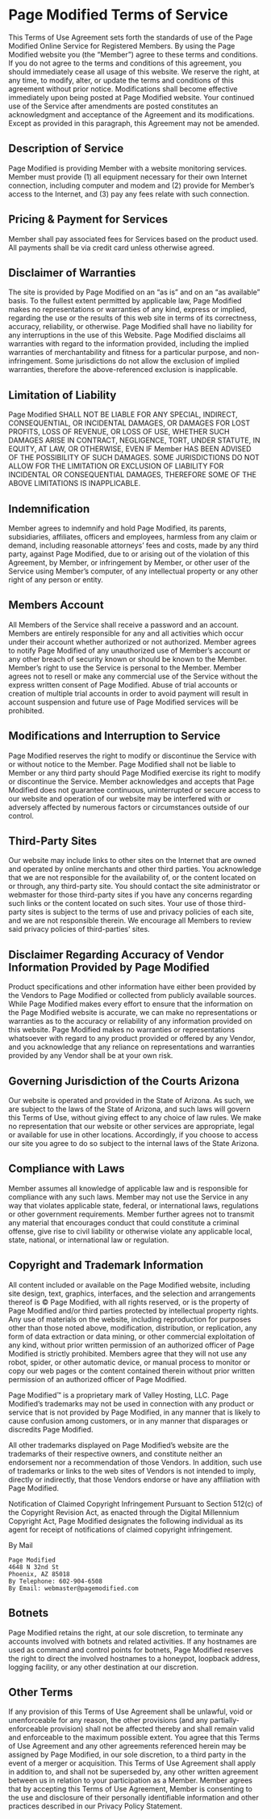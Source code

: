# Page Modified Terms of Service
This Terms of Use Agreement sets forth the standards of use of the Page Modified Online Service for Registered Members. By using the Page Modified website you (the “Member”) agree to these terms and conditions. If you do not agree to the terms and conditions of this agreement, you should immediately cease all usage of this website. We reserve the right, at any time, to modify, alter, or update the terms and conditions of this agreement without prior notice. Modifications shall become effective immediately upon being posted at Page Modified website. Your continued use of the Service after amendments are posted constitutes an acknowledgment and acceptance of the Agreement and its modifications. Except as provided in this paragraph, this Agreement may not be amended.

## Description of Service

Page Modified is providing Member with a website monitoring services. Member must provide (1) all equipment necessary for their own Internet connection, including computer and modem and (2) provide for Member’s access to the Internet, and (3) pay any fees relate with such connection.

## Pricing & Payment for Services

Member shall pay associated fees for Services based on the product used. All payments shall be via credit card unless otherwise agreed.

## Disclaimer of Warranties

The site is provided by Page Modified on an “as is” and on an “as available” basis. To the fullest extent permitted by applicable law, Page Modified makes no representations or warranties of any kind, express or implied, regarding the use or the results of this web site in terms of its correctness, accuracy, reliability, or otherwise. Page Modified shall have no liability for any interruptions in the use of this Website. Page Modified disclaims all warranties with regard to the information provided, including the implied warranties of merchantability and fitness for a particular purpose, and non-infringement. Some jurisdictions do not allow the exclusion of implied warranties, therefore the above-referenced exclusion is inapplicable.

## Limitation of Liability

Page Modified SHALL NOT BE LIABLE FOR ANY SPECIAL, INDIRECT, CONSEQUENTIAL, OR INCIDENTAL DAMAGES, OR DAMAGES FOR LOST PROFITS, LOSS OF REVENUE, OR LOSS OF USE, WHETHER SUCH DAMAGES ARISE IN CONTRACT, NEGLIGENCE, TORT, UNDER STATUTE, IN EQUITY, AT LAW, OR OTHERWISE, EVEN IF Member HAS BEEN ADVISED OF THE POSSIBILITY OF SUCH DAMAGES. SOME JURISDICTIONS DO NOT ALLOW FOR THE LIMITATION OR EXCLUSION OF LIABILITY FOR INCIDENTAL OR CONSEQUENTIAL DAMAGES, THEREFORE SOME OF THE ABOVE LIMITATIONS IS INAPPLICABLE.

## Indemnification

Member agrees to indemnify and hold Page Modified, its parents, subsidiaries, affiliates, officers and employees, harmless from any claim or demand, including reasonable attorneys’ fees and costs, made by any third party, against Page Modified, due to or arising out of the violation of this Agreement, by Member, or infringement by Member, or other user of the Service using Member’s computer, of any intellectual property or any other right of any person or entity.

## Members Account

All Members of the Service shall receive a password and an account. Members are entirely responsible for any and all activities which occur under their account whether authorized or not authorized. Member agrees to notify Page Modified of any unauthorized use of Member’s account or any other breach of security known or should be known to the Member. Member’s right to use the Service is personal to the Member. Member agrees not to resell or make any commercial use of the Service without the express written consent of Page Modified. Abuse of trial accounts or creation of multiple trial accounts in order to avoid payment will result in account suspension and future use of Page Modified services will be prohibited.

## Modifications and Interruption to Service

Page Modified reserves the right to modify or discontinue the Service with or without notice to the Member. Page Modified shall not be liable to Member or any third party should Page Modified exercise its right to modify or discontinue the Service. Member acknowledges and accepts that Page Modified does not guarantee continuous, uninterrupted or secure access to our website and operation of our website may be interfered with or adversely affected by numerous factors or circumstances outside of our control.

## Third-Party Sites

Our website may include links to other sites on the Internet that are owned and operated by online merchants and other third parties. You acknowledge that we are not responsible for the availability of, or the content located on or through, any third-party site. You should contact the site administrator or webmaster for those third-party sites if you have any concerns regarding such links or the content located on such sites. Your use of those third-party sites is subject to the terms of use and privacy policies of each site, and we are not responsible therein. We encourage all Members to review said privacy policies of third-parties’ sites.

## Disclaimer Regarding Accuracy of Vendor Information Provided by Page Modified

Product specifications and other information have either been provided by the Vendors to Page Modified or collected from publicly available sources. While Page Modified makes every effort to ensure that the information on the Page Modified website is accurate, we can make no representations or warranties as to the accuracy or reliability of any information provided on this website. Page Modified makes no warranties or representations whatsoever with regard to any product provided or offered by any Vendor, and you acknowledge that any reliance on representations and warranties provided by any Vendor shall be at your own risk.

## Governing Jurisdiction of the Courts Arizona

Our website is operated and provided in the State of Arizona. As such, we are subject to the laws of the State of Arizona, and such laws will govern this Terms of Use, without giving effect to any choice of law rules. We make no representation that our website or other services are appropriate, legal or available for use in other locations. Accordingly, if you choose to access our site you agree to do so subject to the internal laws of the State Arizona.

## Compliance with Laws

Member assumes all knowledge of applicable law and is responsible for compliance with any such laws. Member may not use the Service in any way that violates applicable state, federal, or international laws, regulations or other government requirements. Member further agrees not to transmit any material that encourages conduct that could constitute a criminal offense, give rise to civil liability or otherwise violate any applicable local, state, national, or international law or regulation.

## Copyright and Trademark Information

All content included or available on the Page Modified website, including site design, text, graphics, interfaces, and the selection and arrangements thereof is © Page Modified, with all rights reserved, or is the property of Page Modified and/or third parties protected by intellectual property rights. Any use of materials on the website, including reproduction for purposes other than those noted above, modification, distribution, or replication, any form of data extraction or data mining, or other commercial exploitation of any kind, without prior written permission of an authorized officer of Page Modified is strictly prohibited. Members agree that they will not use any robot, spider, or other automatic device, or manual process to monitor or copy our web pages or the content contained therein without prior written permission of an authorized officer of Page Modified.

Page Modified™ is a proprietary mark of Valley Hosting, LLC. Page Modified’s trademarks may not be used in connection with any product or service that is not provided by Page Modified, in any manner that is likely to cause confusion among customers, or in any manner that disparages or discredits Page Modified.

All other trademarks displayed on Page Modified’s website are the trademarks of their respective owners, and constitute neither an endorsement nor a recommendation of those Vendors. In addition, such use of trademarks or links to the web sites of Vendors is not intended to imply, directly or indirectly, that those Vendors endorse or have any affiliation with Page Modified.

Notification of Claimed Copyright Infringement
Pursuant to Section 512(c) of the Copyright Revision Act, as enacted through the Digital Millennium Copyright Act, Page Modified designates the following individual as its agent for receipt of notifications of claimed copyright infringement.

By Mail

    Page Modified
    4648 N 32nd St
    Phoenix, AZ 85018
    By Telephone: 602-904-6508
    By Email: webmaster@pagemodified.com

## Botnets

Page Modified retains the right, at our sole discretion, to terminate any accounts involved with botnets and related activities. If any hostnames are used as command and control points for botnets, Page Modified reserves the right to direct the involved hostnames to a honeypot, loopback address, logging facility, or any other destination at our discretion.

## Other Terms

If any provision of this Terms of Use Agreement shall be unlawful, void or unenforceable for any reason, the other provisions (and any partially-enforceable provision) shall not be affected thereby and shall remain valid and enforceable to the maximum possible extent. You agree that this Terms of Use Agreement and any other agreements referenced herein may be assigned by Page Modified, in our sole discretion, to a third party in the event of a merger or acquisition. This Terms of Use Agreement shall apply in addition to, and shall not be superseded by, any other written agreement between us in relation to your participation as a Member. Member agrees that by accepting this Terms of Use Agreement, Member is consenting to the use and disclosure of their personally identifiable information and other practices described in our Privacy Policy Statement.

